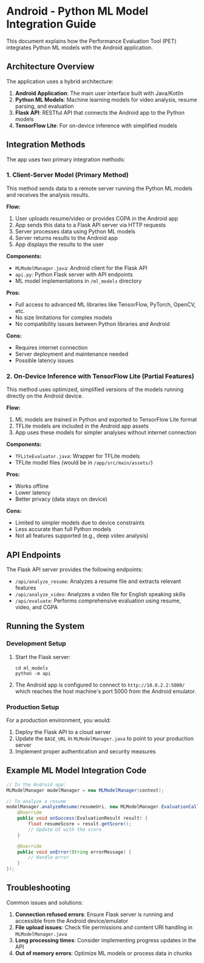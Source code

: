 # Android - Python ML Model Integration Guide

This document explains how the Performance Evaluation Tool (PET) integrates Python ML models with the Android application.

## Architecture Overview

The application uses a hybrid architecture:

1. **Android Application**: The main user interface built with Java/Kotlin
2. **Python ML Models**: Machine learning models for video analysis, resume parsing, and evaluation
3. **Flask API**: RESTful API that connects the Android app to the Python models
4. **TensorFlow Lite**: For on-device inference with simplified models

## Integration Methods

The app uses two primary integration methods:

### 1. Client-Server Model (Primary Method)

This method sends data to a remote server running the Python ML models and receives the analysis results.

**Flow:**

1. User uploads resume/video or provides CGPA in the Android app
2. App sends this data to a Flask API server via HTTP requests
3. Server processes data using Python ML models
4. Server returns results to the Android app
5. App displays the results to the user

**Components:**

-   `MLModelManager.java`: Android client for the Flask API
-   `api.py`: Python Flask server with API endpoints
-   ML model implementations in `/ml_models` directory

**Pros:**

-   Full access to advanced ML libraries like TensorFlow, PyTorch, OpenCV, etc.
-   No size limitations for complex models
-   No compatibility issues between Python libraries and Android

**Cons:**

-   Requires internet connection
-   Server deployment and maintenance needed
-   Possible latency issues

### 2. On-Device Inference with TensorFlow Lite (Partial Features)

This method uses optimized, simplified versions of the models running directly on the Android device.

**Flow:**

1. ML models are trained in Python and exported to TensorFlow Lite format
2. TFLite models are included in the Android app assets
3. App uses these models for simpler analyses without internet connection

**Components:**

-   `TFLiteEvaluator.java`: Wrapper for TFLite models
-   TFLite model files (would be in `/app/src/main/assets/`)

**Pros:**

-   Works offline
-   Lower latency
-   Better privacy (data stays on device)

**Cons:**

-   Limited to simpler models due to device constraints
-   Less accurate than full Python models
-   Not all features supported (e.g., deep video analysis)

## API Endpoints

The Flask API server provides the following endpoints:

-   `/api/analyze_resume`: Analyzes a resume file and extracts relevant features
-   `/api/analyze_video`: Analyzes a video file for English speaking skills
-   `/api/evaluate`: Performs comprehensive evaluation using resume, video, and CGPA

## Running the System

### Development Setup

1. Start the Flask server:

    ```
    cd ml_models
    python -m api
    ```

2. The Android app is configured to connect to `http://10.0.2.2:5000/` which reaches the host machine's port 5000 from the Android emulator.

### Production Setup

For a production environment, you would:

1. Deploy the Flask API to a cloud server
2. Update the `BASE_URL` in `MLModelManager.java` to point to your production server
3. Implement proper authentication and security measures

## Example ML Model Integration Code

```java
// In the Android app:
MLModelManager modelManager = new MLModelManager(context);

// To analyze a resume
modelManager.analyzeResume(resumeUri, new MLModelManager.EvaluationCallback() {
    @Override
    public void onSuccess(EvaluationResult result) {
        float resumeScore = result.getScore();
        // Update UI with the score
    }

    @Override
    public void onError(String errorMessage) {
        // Handle error
    }
});
```

## Troubleshooting

Common issues and solutions:

1. **Connection refused errors**: Ensure Flask server is running and accessible from the Android device/emulator
2. **File upload issues**: Check file permissions and content URI handling in `MLModelManager.java`
3. **Long processing times**: Consider implementing progress updates in the API
4. **Out of memory errors**: Optimize ML models or process data in chunks
